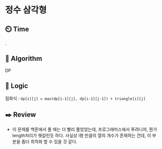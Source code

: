 # 정수 삼각형

## :timer_clock: **Time**
.

## :pushpin: **Algorithm**

DP

## :round_pushpin: **Logic**
점화식 : `dp[i][j] = max(dp[i-1][j], dp[i-1][j-1]) + triangle[i][j]`



## :black_nib: **Review**
- 이 문제를 백준에서 풀 때는 더 빨리 풀었었는데, 프로그래머스에서 푸려니까, 뭔가 length처리가 헷갈린듯 하다.
  사실상 i행 만큼의 열의 개수가 존재하는 건데, 이 부분을 좀더 최적화 할 수 있을 것 같다.

